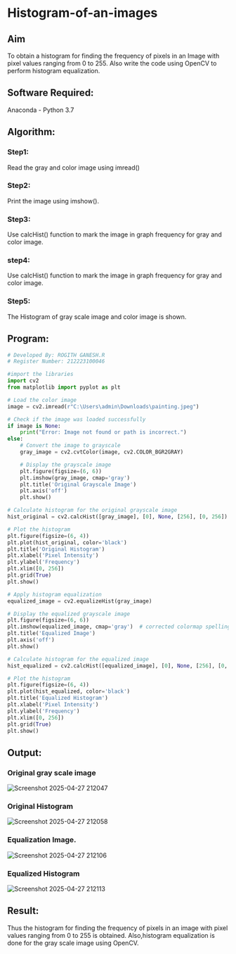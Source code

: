 # Histogram-of-an-images
## Aim
To obtain a histogram for finding the frequency of pixels in an Image with pixel values ranging from 0 to 255. Also write the code using OpenCV to perform histogram equalization.

## Software Required:
Anaconda - Python 3.7

## Algorithm:
### Step1:
Read the gray and color image using imread()

### Step2:
Print the image using imshow().



### Step3:
Use calcHist() function to mark the image in graph frequency for gray and color image.

### step4:
Use calcHist() function to mark the image in graph frequency for gray and color image.

### Step5:
The Histogram of gray scale image and color image is shown.


## Program:
```python
# Developed By: ROGITH GANESH.R
# Register Number: 212223100046

#import the libraries 
import cv2
from matplotlib import pyplot as plt

# Load the color image
image = cv2.imread(r"C:\Users\admin\Downloads\painting.jpeg")

# Check if the image was loaded successfully
if image is None:
    print("Error: Image not found or path is incorrect.")
else:
    # Convert the image to grayscale
    gray_image = cv2.cvtColor(image, cv2.COLOR_BGR2GRAY)

    # Display the grayscale image
    plt.figure(figsize=(6, 6))
    plt.imshow(gray_image, cmap='gray')
    plt.title('Original Grayscale Image')
    plt.axis('off')
    plt.show()

# Calculate histogram for the original grayscale image
hist_original = cv2.calcHist([gray_image], [0], None, [256], [0, 256])

# Plot the histogram
plt.figure(figsize=(6, 4))
plt.plot(hist_original, color='black')
plt.title('Original Histogram')
plt.xlabel('Pixel Intensity')
plt.ylabel('Frequency')
plt.xlim([0, 256])
plt.grid(True)
plt.show()

# Apply histogram equalization
equalized_image = cv2.equalizeHist(gray_image)

# Display the equalized grayscale image
plt.figure(figsize=(6, 6))
plt.imshow(equalized_image, cmap='gray')  # corrected colormap spelling
plt.title('Equalized Image')
plt.axis('off')
plt.show()

# Calculate histogram for the equalized image
hist_equalized = cv2.calcHist([equalized_image], [0], None, [256], [0, 256])

# Plot the histogram
plt.figure(figsize=(6, 4))
plt.plot(hist_equalized, color='black')
plt.title('Equalized Histogram')
plt.xlabel('Pixel Intensity')
plt.ylabel('Frequency')
plt.xlim([0, 256])
plt.grid(True)
plt.show()

```
## Output:
### Original gray scale image 
![Screenshot 2025-04-27 212047](https://github.com/user-attachments/assets/78e85d52-396b-43c4-b6ed-588a5c0218ba)



### Original Histogram 
![Screenshot 2025-04-27 212058](https://github.com/user-attachments/assets/1f4fac02-6145-4114-aeb6-97e83e13e58f)



### Equalization Image.
![Screenshot 2025-04-27 212106](https://github.com/user-attachments/assets/f3e0da14-7100-47fa-a52f-53f0cb51ee86)



### Equalized Histogram
![Screenshot 2025-04-27 212113](https://github.com/user-attachments/assets/145edd31-03be-48c8-911a-865fa5f980d1)



## Result: 
Thus the histogram for finding the frequency of pixels in an image with pixel values ranging from 0 to 255 is obtained. Also,histogram equalization is done for the gray scale image using OpenCV.
